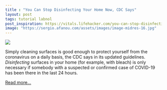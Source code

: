 ```yaml
---
title : "You Can Stop Disinfecting Your Home Now, CDC Says"
layout: post
tags: tutorial labnol
post_inspiration: https://vitals.lifehacker.com/you-can-stop-disinfecting-your-home-now-cdc-says-1846627992
image: "https://sergio.afanou.com/assets/images/image-midres-16.jpg"
---
```


<img src="https://i.kinja-img.com/gawker-media/image/upload/s--LU3z95ox--/c_fit,fl_progressive,q_80,w_636/zgvnmunbhefpv4myeno3.jpg" /><p>Simply cleaning surfaces is good enough to protect yourself from the coronavirus on a daily basis, the CDC says in its updated guidelines. <em>Disinfecting</em> surfaces in your home (for example, with bleach) is only necessary if somebody with a suspected or confirmed case of COVID-19 has been there in the last 24 hours. </p><p><a href="https://vitals.lifehacker.com/you-can-stop-disinfecting-your-home-now-cdc-says-1846627992">Read more...</a></p>